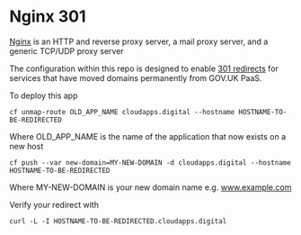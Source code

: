 # Nginx 301

[Nginx](https://nginx.org/en/) is an HTTP and reverse proxy server, a mail proxy server, and a generic TCP/UDP proxy server

The configuration within this repo is designed to enable [301 redirects](https://http.cat/301) for services that have moved domains permanently from GOV.UK PaaS.

To deploy this app

```
cf unmap-route OLD_APP_NAME cloudapps.digital --hostname HOSTNAME-TO-BE-REDIRECTED
```
Where OLD_APP_NAME is the name of the application that now exists on a new host

```
cf push --var new-domain=MY-NEW-DOMAIN -d cloudapps.digital --hostname HOSTNAME-TO-BE-REDIRECTED
```
Where MY-NEW-DOMAIN is your new domain name e.g. www.example.com

Verify your redirect with

```
curl -L -I HOSTNAME-TO-BE-REDIRECTED.cloudapps.digital
```
